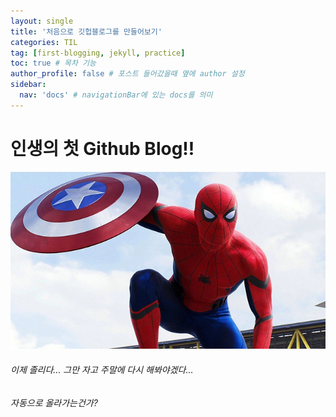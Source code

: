 ```yaml
---
layout: single
title: '처음으로 깃헙블로그를 만들어보기'
categories: TIL
tag: [first-blogging, jekyll, practice]
toc: true # 목차 기능
author_profile: false # 포스트 들어갔을때 옆에 author 설정
sidebar:
  nav: 'docs' # navigationBar에 있는 docs를 의미
---
```


# 인생의 첫 Github Blog!!

![spider-man](../images/spider-man.jpeg)

###### 이제 졸리다... 그만 자고 주말에 다시 해봐야겠다...

###### 자동으로 올라가는건가?
